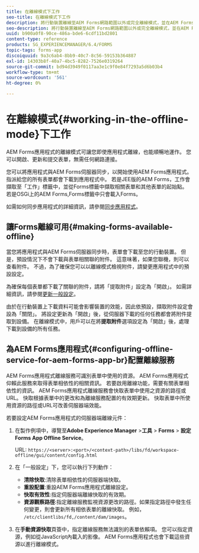 ```yaml
---
title: 在離線模式下工作
seo-title: 在離線模式下工作
description: 將行動裝置離線至AEM Forms網路範圍以外或完全離線模式，並在AEM Forms應用程式中運作
seo-description: 將行動裝置離線至AEM Forms網路範圍以外或完全離線模式，並在AEM Forms應用程式中運作
uuid: b900a0f8-90ce-486a-bde6-6cdf11bd2801
content-type: reference
products: SG_EXPERIENCEMANAGER/6.4/FORMS
topic-tags: forms-app
discoiquuid: 9a3c6ab4-8bb9-40c7-8c56-59153b364887
exl-id: 14303b8f-40a7-4bc5-8282-7526e0319264
source-git-commit: bd94d3949f0117aa3e1c9f0e84f7293a5d6b03b4
workflow-type: tm+mt
source-wordcount: '561'
ht-degree: 0%

---
```


# 在離線模式{#working-in-the-offline-mode}下工作

AEM Forms應用程式的離線模式可讓您即使應用程式離線，也能順暢地運作。 您可以開啟、更新和提交表單，無需任何網路連接。

您可以將應用程式與AEM Forms伺服器同步，以開始使用AEM Forms應用程式。 指派給您的所有表單都會下載到應用程式中。 若是JEE版的AEM Forms，工作會擷取至「工作」標籤中，並從Forms標籤中擷取相關表單和其他表單的起始點。 若是OSGi上的AEM Forms,Forms標籤中只會載入Forms。

如需如何同步應用程式的詳細資訊，請參閱[同步應用程式](/help/forms/using/sync-app.md)。

## 讓Forms離線可用{#making-forms-available-offline}

當您將應用程式與AEM Forms伺服器同步時，表單會下載至您的行動裝置。 但是，預設情況下不會下載與表單相關聯的附件。 這意味著，如果您聯機，則可以查看附件。 不過，為了確保您可以以離線模式檢視附件，請變更應用程式中的預設設定。

為確保每個表單都下載了關聯的附件，請將「提取附件」設定為「開啟」。 如需詳細資訊，請參閱[更新一般設定](/help/forms/using/update-general-settings.md)。

由於在行動裝置上下載資料可能會影響裝置的效能，因此依預設，擷取附件設定會設為「關閉」。 將設定更新為「開啟」後，從伺服器下載的任何任務都會將附件提取到設備。 在離線模式中，用戶可以在將&#x200B;**提取附件**&#x200B;選項設定為「開啟」後，處理下載到設備的所有任務。

## 為AEM Forms應用程式{#configuring-offline-service-for-aem-forms-app-br}配置離線服務

AEM Forms應用程式離線服務可識別表單中使用的資源。 AEM Forms應用程式仰賴此服務來取得表單相依性的相關資訊。 若要啟用離線功能，需要有關表單相依性的資訊。 AEM Forms應用程式離線服務會快取表單中使用之資源的路徑或URL。 快取根據表單中的更改和為離線服務配置的有效期更新。 快取表單中所使用資源的路徑或URL可改善伺服器端效能。

若要設定AEM Forms應用程式的伺服器端離線元件：

1. 在製作例項中，導覽至&#x200B;**Adobe Experience Manager** >**工具** > **Forms** > **設定Forms App Offline Service**。

   URL: `https://<server>:<port>/<context-path>/libs/fd/workspace-offline/gui/content/config.html`

1. 在「一般設定」下，您可以執行下列動作：

   * **清除快取**:清除表單相依性的伺服器端快取。
   * **重設配置**:重設AEM Forms應用程式離線設定。
   * **快取有效性**:指定伺服器端離線快取的有效期。
   * **資源觀察路徑**:指定離線服務監視資源更改的路徑。如果指定路徑中發生任何變更，則會更新所有相依表單的離線快取。 例如， `/etc/clientlibs/fd,/content/dam/images`。

1. 在&#x200B;**手動資源快取**&#x200B;頁簽中，指定離線服務無法識別的表單依賴項。 您可以指定資源，例如從JavaScript內載入的影像。 AEM Forms應用程式也會下載這些資源以進行離線模式。
